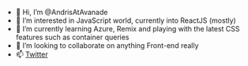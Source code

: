 - 👋 Hi, I’m @AndrisAtAvanade
- 👀 I’m interested in JavaScript world, currently into ReactJS (mostly)
- 🌱 I’m currently learning Azure, Remix and playing with the latest CSS features such as container queries
- 💞️ I’m looking to collaborate on anything Front-end really
- 📫 [Twitter](https://twitter.com/andrisweb)

<!---
AndrisAtAvanade/AndrisAtAvanade is a ✨ special ✨ repository because its `README.md` (this file) appears on your GitHub profile.
You can click the Preview link to take a look at your changes.
--->

